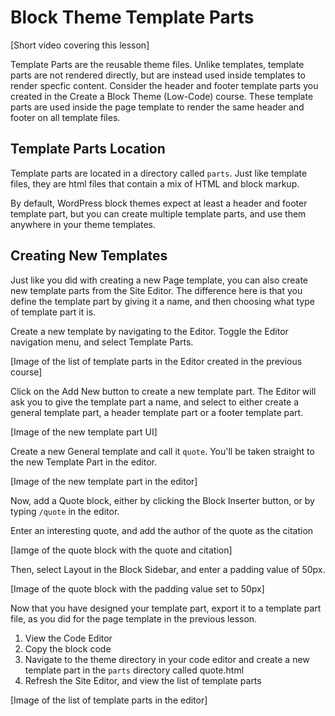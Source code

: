 # Block Theme Template Parts

[Short video covering this lesson]

Template Parts are the reusable theme files. Unlike templates, template parts are not rendered directly, but are instead used inside templates to render specfic content. Consider the header and footer template parts you created in the Create a Block Theme (Low-Code) course. These template parts are used inside the page template to render the same header and footer on all template files.

## Template Parts Location

Template parts are located in a directory called `parts`. Just like template files, they are html files that contain a mix of HTML and block markup. 

By default, WordPress block themes expect at least a header and footer template part, but you can create multiple template parts, and use them anywhere in your theme templates.

## Creating New Templates

Just like you did with creating a new Page template, you can also create new template parts from the Site Editor. The difference here is that you define the template part by giving it a name, and then choosing what type of template part it is.

Create a new template by navigating to the Editor. Toggle the Editor navigation menu, and select Template Parts.

[Image of the list of template parts in the Editor created in the previous course]

Click on the Add New button to create a new template part. The Editor will ask you to give the template part a name, and select to either create a general template part, a header template part or a footer template part. 

[Image of the new template part UI]

Create a new General template and call it `quote`. You'll be taken straight to the new Template Part in the editor.

[Image of the new template part in the editor]

Now, add a Quote block, either by clicking the Block Inserter button, or by typing `/quote` in the editor.

Enter an interesting quote, and add the author of the quote as the citation

[Iamge of the quote block with the quote and citation]

Then, select Layout in the Block Sidebar, and enter a padding value of 50px.

[Image of the quote block with the padding value set to 50px]

Now that you have designed your template part, export it to a template part file, as you did for the page template in the previous lesson.

1. View the Code Editor
2. Copy the block code
3. Navigate to the theme directory in your code editor and create a new template part in the `parts` directory called quote.html
4. Refresh the Site Editor, and view the list of template parts

[Image of the list of template parts in the editor]

